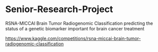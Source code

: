 # Senior-Research-Project
RSNA-MICCAI Brain Tumor Radiogenomic Classification
predicting the status of a genetic biomarker important for brain cancer treatment

https://www.kaggle.com/competitions/rsna-miccai-brain-tumor-radiogenomic-classification
